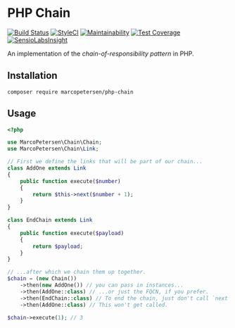 # PHP Chain
[![Build Status](https://travis-ci.org/ocrampete16/php-chain.svg?branch=master)](https://travis-ci.org/ocrampete16/php-chain)
[![StyleCI](https://styleci.io/repos/83728346/shield?branch=master)](https://styleci.io/repos/83728346)
[![Maintainability](https://api.codeclimate.com/v1/badges/5b1aa7f182ab817af568/maintainability)](https://codeclimate.com/github/ocrampete16/php-chain/maintainability)
[![Test Coverage](https://api.codeclimate.com/v1/badges/5b1aa7f182ab817af568/test_coverage)](https://codeclimate.com/github/ocrampete16/php-chain/test_coverage)
[![SensioLabsInsight](https://insight.sensiolabs.com/projects/ce912ef7-aa14-42e9-b6c7-e50c44311201/mini.png)](https://insight.sensiolabs.com/projects/ce912ef7-aa14-42e9-b6c7-e50c44311201)

An implementation of the _chain-of-responsibility pattern_ in PHP.

## Installation
```
composer require marcopetersen/php-chain
```

## Usage
```php
<?php

use MarcoPetersen\Chain\Chain;
use MarcoPetersen\Chain\Link;

// First we define the links that will be part of our chain...
class AddOne extends Link
{
    public function execute($number)
    {
        return $this->next($number + 1);
    }
}

class EndChain extends Link
{
    public function execute($payload)
    {
        return $payload;
    }
}

// ...after which we chain them up together.
$chain = (new Chain())
    ->then(new AddOne()) // you can pass in instances...
    ->then(AddOne::class) // ...or just the FQCN, if you prefer.
    ->then(EndChain::class) // To end the chain, just don't call `next`.
    ->then(AddOne::class) // This won't get called.

$chain->execute(1); // 3
```
